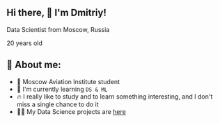 ## Hi there, 👋 I'm Dmitriy!
Data Scientist from Moscow, Russia

20 years old

## 🚀 About me:
- 🏤 Moscow Aviation Institute student
- 🔭 I'm currently learning `DS & ML`
- 🔥 I really like to study and to learn something interesting, and I don't miss a single chance to do it
- 💪🏻 My Data Science projects are <a href="https://github.com/Ketchounez?tab=repositories">here</a>
